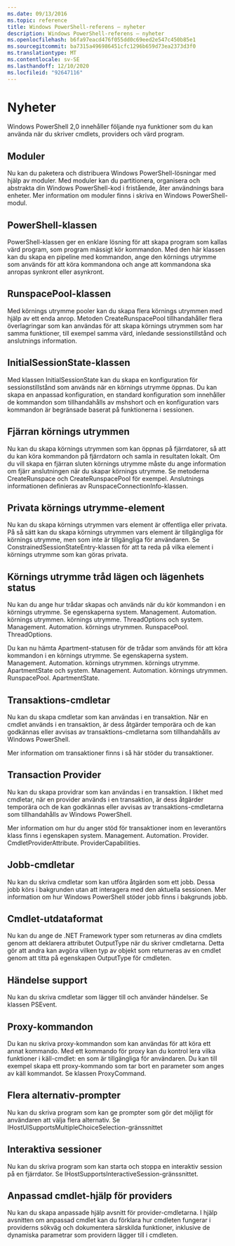 ```yaml
---
ms.date: 09/13/2016
ms.topic: reference
title: Windows PowerShell-referens – nyheter
description: Windows PowerShell-referens – nyheter
ms.openlocfilehash: b6fa97eacd476f055dd0c69eed2e547c450b85e1
ms.sourcegitcommit: ba7315a496986451cfc1296b659d73ea2373d3f0
ms.translationtype: MT
ms.contentlocale: sv-SE
ms.lasthandoff: 12/10/2020
ms.locfileid: "92647116"
---
```

# <a name="whats-new"></a>Nyheter

Windows PowerShell 2,0 innehåller följande nya funktioner som du kan använda när du skriver cmdlets, providers och värd program.

## <a name="modules"></a>Moduler

Nu kan du paketera och distribuera Windows PowerShell-lösningar med hjälp av moduler. Med moduler kan du partitionera, organisera och abstrakta din Windows PowerShell-kod i fristående, åter användnings bara enheter. Mer information om moduler finns i skriva en Windows PowerShell-modul.

## <a name="the-powershell-class"></a>PowerShell-klassen

PowerShell-klassen ger en enklare lösning för att skapa program som kallas värd program, som program mässigt kör kommandon. Med den här klassen kan du skapa en pipeline med kommandon, ange den körnings utrymme som används för att köra kommandona och ange att kommandona ska anropas synkront eller asynkront.

## <a name="the-runspacepool-class"></a>RunspacePool-klassen

Med körnings utrymme pooler kan du skapa flera körnings utrymmen med hjälp av ett enda anrop. Metoden CreateRunspacePool tillhandahåller flera överlagringar som kan användas för att skapa körnings utrymmen som har samma funktioner, till exempel samma värd, inledande sessionstillstånd och anslutnings information.

## <a name="the-initialsessionstate-class"></a>InitialSessionState-klassen

Med klassen InitialSessionState kan du skapa en konfiguration för sessionstillstånd som används när en körnings utrymme öppnas. Du kan skapa en anpassad konfiguration, en standard konfiguration som innehåller de kommandon som tillhandahålls av mshshort och en konfiguration vars kommandon är begränsade baserat på funktionerna i sessionen.

## <a name="remote-runspaces"></a>Fjärran körnings utrymmen

Nu kan du skapa körnings utrymmen som kan öppnas på fjärrdatorer, så att du kan köra kommandon på fjärrdatorn och samla in resultaten lokalt. Om du vill skapa en fjärran sluten körnings utrymme måste du ange information om fjärr anslutningen när du skapar körnings utrymme. Se metoderna CreateRunspace och CreateRunspacePool för exempel. Anslutnings informationen definieras av RunspaceConnectionInfo-klassen.

## <a name="private-runspace-elements"></a>Privata körnings utrymme-element

Nu kan du skapa körnings utrymmen vars element är offentliga eller privata. På så sätt kan du skapa körnings utrymmen vars element är tillgängliga för körnings utrymme, men som inte är tillgängliga för användaren. Se ConstrainedSessionStateEntry-klassen för att ta reda på vilka element i körnings utrymme som kan göras privata.

## <a name="runspace-threading-modes-and-apartment-state"></a>Körnings utrymme tråd lägen och lägenhets status

Nu kan du ange hur trådar skapas och används när du kör kommandon i en körnings utrymme. Se egenskaperna system. Management. Automation. körnings utrymmen. körnings utrymme. ThreadOptions och system. Management. Automation. körnings utrymmen. RunspacePool. ThreadOptions.

Du kan nu hämta Apartment-statusen för de trådar som används för att köra kommandon i en körnings utrymme. Se egenskaperna system. Management. Automation. körnings utrymmen. körnings utrymme. ApartmentState och system. Management. Automation. körnings utrymmen. RunspacePool. ApartmentState.

## <a name="transaction-cmdlets"></a>Transaktions-cmdletar

Nu kan du skapa cmdletar som kan användas i en transaktion. När en cmdlet används i en transaktion, är dess åtgärder temporära och de kan godkännas eller avvisas av transaktions-cmdletarna som tillhandahålls av Windows PowerShell.

Mer information om transaktioner finns i så här stöder du transaktioner.

## <a name="transaction-provider"></a>Transaction Provider

Nu kan du skapa providrar som kan användas i en transaktion. I likhet med cmdletar, när en provider används i en transaktion, är dess åtgärder temporära och de kan godkännas eller avvisas av transaktions-cmdletarna som tillhandahålls av Windows PowerShell.

Mer information om hur du anger stöd för transaktioner inom en leverantörs klass finns i egenskapen system. Management. Automation. Provider. CmdletProviderAttribute. ProviderCapabilities.

## <a name="job-cmdlets"></a>Jobb-cmdletar

Nu kan du skriva cmdletar som kan utföra åtgärden som ett jobb. Dessa jobb körs i bakgrunden utan att interagera med den aktuella sessionen. Mer information om hur Windows PowerShell stöder jobb finns i bakgrunds jobb.

## <a name="cmdlet-output-types"></a>Cmdlet-utdataformat

Nu kan du ange de .NET Framework typer som returneras av dina cmdlets genom att deklarera attributet OutputType när du skriver cmdletarna. Detta gör att andra kan avgöra vilken typ av objekt som returneras av en cmdlet genom att titta på egenskapen OutputType för cmdleten.

## <a name="event-support"></a>Händelse support

Nu kan du skriva cmdletar som lägger till och använder händelser. Se klassen PSEvent.

## <a name="proxy-commands"></a>Proxy-kommandon

Du kan nu skriva proxy-kommandon som kan användas för att köra ett annat kommando. Med ett kommando för proxy kan du kontrol lera vilka funktioner i käll-cmdlet: en som är tillgängliga för användaren. Du kan till exempel skapa ett proxy-kommando som tar bort en parameter som anges av käll kommandot. Se klassen ProxyCommand.

## <a name="multiple-choice-prompts"></a>Flera alternativ-prompter

Nu kan du skriva program som kan ge prompter som gör det möjligt för användaren att välja flera alternativ. Se IHostUISupportsMultipleChoiceSelection-gränssnittet

## <a name="interactive-sessions"></a>Interaktiva sessioner

Nu kan du skriva program som kan starta och stoppa en interaktiv session på en fjärrdator.
Se IHostSupportsInteractiveSession-gränssnittet.

## <a name="custom-cmdlet-help-for-providers"></a>Anpassad cmdlet-hjälp för providers

Nu kan du skapa anpassade hjälp avsnitt för provider-cmdletarna. I hjälp avsnitten om anpassad cmdlet kan du förklara hur cmdleten fungerar i providerns sökväg och dokumentera särskilda funktioner, inklusive de dynamiska parametrar som providern lägger till i cmdleten.
